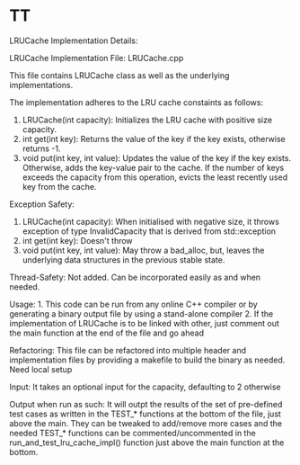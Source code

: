 # TT
LRUCache Implementation Details:
                                
 LRUCache Implementation File: LRUCache.cpp

 This file contains LRUCache class as well as the underlying implementations.

 The implementation adheres to the LRU cache constaints as follows:
   1. LRUCache(int capacity):
          Initializes the LRU cache with positive size capacity.
   2. int get(int key):
          Returns the value of the key if the key exists, otherwise returns -1.
   3. void put(int key, int value):
          Updates the value of the key if the key exists. Otherwise, adds the 
      key-value pair to the cache. If the number of keys exceeds the capacity
      from this operation, evicts the least recently used key from the cache.

 Exception Safety:
   1. LRUCache(int capacity): When initialised with negative size, it throws
      exception of type InvalidCapacity that is derived from std::exception
   2. int get(int key): Doesn't throw
   3. void put(int key, int value): May throw a bad_alloc, but, leaves the 
      underlying data structures in the previous stable state.
 
 Thread-Safety: Not added. Can be incorporated easily as and when needed.
 
 Usage:
    1. This code can be run from any online C++ compiler or by generating a
       binary output file by using a stand-alone compiler
    2. If the implementation of LRUCache is to be linked with other, just
       comment out the main function at the end of the file and go ahead
 
 Refactoring:
       This file can be refactored into multiple header and implementation
 files by providing a makefile to build the binary as needed. Need local setup
 
 Input: It takes an optional input for the capacity, defaulting to 2 otherwise
 
 Output when run as such:
    It will outpt the results of the set of pre-defined test cases as written
 in the TEST_* functions at the bottom of the file, just above the main.
 They can be tweaked to add/remove more cases and the needed TEST_* functions
 can be commented/uncommented in the run_and_test_lru_cache_impl() function
 just above the main function at the bottom.
